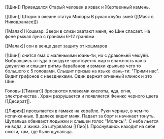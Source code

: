 [[Шин]] Привиделся Старый человек в язвах и Жертвенный камень.

[[Шин]] Шторм в океане статуя Милоры В руках клубы змей ([[Маяк в Никодранасе]])

[[Малак]] Кошмар. Звери в слизи хватают меня, но Шин спасает. На фоне рыжая луна с гранями 6-12 гранями

[[Малак]] сон в венце дает защиту от кошмаров

[[Шин]] снится яма с маленькими юань-ти, но с драконьей чешуёй. Выбравшись оттуда в воздухе чувствуется жар и влажность как в джунглях и слышит ритмы барабанов и взмахи крыльев чего то большого с 5 головами.
Слышит призыв на языке юань-ти: "Прими нас".
Видит грифонов с наездниками. Один держит огненный клинок и это Шин.

Головы [[Тиамат]] бросаются плевками кислоты, яда, огня, электричества . Храм разрушается и появляется Феникс черного цвета [[Десират]].


[[Лирия]] просыпается в гамаке на корабле. Руки черные, в чем-то испачканные. 
В далеке видит маяк. 
Падает за борт и начинает тонуть. Щупальца обвивают лодыжки и слышен голос "Молись!".
С неба льется не вода, а жижа.
За штурвалом [[Лио]].
Проснувшись находит на себе ожоги, там, где были щупальца.
